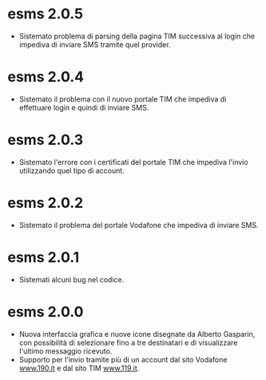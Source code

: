 # esms 2.0.5 #
  * Sistemato problema di parsing della pagina TIM successiva al login che impediva di inviare SMS tramite quel provider.

# esms 2.0.4 #
  * Sistemato il problema con il nuovo portale TIM che impediva di effettuare login e quindi di inviare SMS.

# esms 2.0.3 #
  * Sistemato l'errore con i certificati del portale TIM che impediva l'invio utilizzando quel tipo di account.

# esms 2.0.2 #
  * Sistemato il problema del portale Vodafone che impediva di inviare SMS.

# esms 2.0.1 #
  * Sistemati alcuni bug nel codice.

# esms 2.0.0 #
  * Nuova interfaccia grafica e nuove icone disegnate da Alberto Gasparin, con possibilità di selezionare fino a tre destinatari e di visualizzare l'ultimo messaggio ricevuto.
  * Supporto per l'invio tramite più di un account dal sito Vodafone www.190.it e dal sito TIM www.119.it.